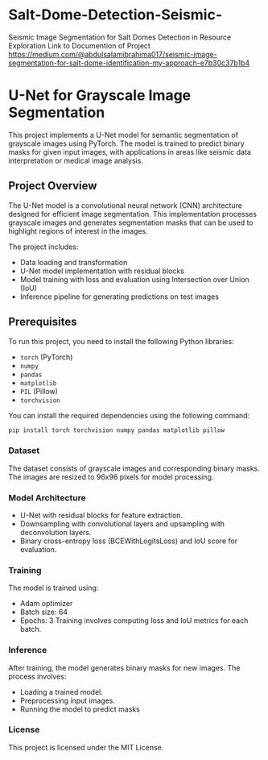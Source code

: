 # Salt-Dome-Detection-Seismic-
Seismic Image Segmentation for Salt Domes Detection in Resource Exploration
Link to Documention of Project https://medium.com/@abdulsalamibrahima017/seismic-image-segmentation-for-salt-dome-identification-my-approach-e7b30c37b1b4

# U-Net for Grayscale Image Segmentation

This project implements a U-Net model for semantic segmentation of grayscale images using PyTorch. The model is trained to predict binary masks for given input images, with applications in areas like seismic data interpretation or medical image analysis.

## Project Overview

The U-Net model is a convolutional neural network (CNN) architecture designed for efficient image segmentation. This implementation processes grayscale images and generates segmentation masks that can be used to highlight regions of interest in the images.

The project includes:
- Data loading and transformation
- U-Net model implementation with residual blocks
- Model training with loss and evaluation using Intersection over Union (IoU)
- Inference pipeline for generating predictions on test images

## Prerequisites

To run this project, you need to install the following Python libraries:

- `torch` (PyTorch)
- `numpy`
- `pandas`
- `matplotlib`
- `PIL` (Pillow)
- `torchvision`

You can install the required dependencies using the following command:

```bash
pip install torch torchvision numpy pandas matplotlib pillow
```

### Dataset
The dataset consists of grayscale images and corresponding binary masks. The images are resized to 96x96 pixels for model processing.

### Model Architecture
- U-Net with residual blocks for feature extraction.
- Downsampling with convolutional layers and upsampling with deconvolution layers.
- Binary cross-entropy loss (BCEWithLogitsLoss) and IoU score for evaluation.

### Training
The model is trained using:

- Adam optimizer
- Batch size: 64
- Epochs: 3
Training involves computing loss and IoU metrics for each batch.

### Inference
After training, the model generates binary masks for new images. The process involves:

- Loading a trained model.
- Preprocessing input images.
- Running the model to predict masks

### License
This project is licensed under the MIT License.
